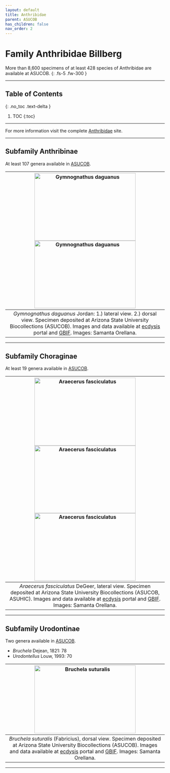 ```yaml
---
layout: default
title: Anthribidae
parent: ASUCOB
has_children: false
nav_order: 2
---
```



# Family Anthribidae Billberg

More than 8,600 specimens of at least 428 species of Anthribidae are available at ASUCOB. 
{: .fs-5 .fw-300 }

---

## Table of Contents
{: .no_toc .text-delta }

1. TOC
{:toc}

---

For more information visit the complete [Anthribidae](anthribidae.github.io) site.

---

## Subfamily Anthribinae

At least 107 genera available in [ASUCOB](https://serv.biokic.asu.edu/ecdysis/collections/list.php?db=2&taxa=Anthribinae&usethes=1&taxontype=2). 

| [<img src="https://serv.biokic.asu.edu/imglib/ecdysis/ASU_ASUCOB/ASUCOB0014/ASUCOB0014259_lateral_edited_1624045501.jpg" alt="Gymnognathus daguanus" width="320" height="213.4">](https://serv.biokic.asu.edu/ecdysis/collections/individual/index.php?occid=611297) [<img src="https://serv.biokic.asu.edu/imglib/ecdysis/ASU_ASUCOB/ASUCOB0014/ASUCOB0014259_dorsal_edited_1624047803.jpg" alt="Gymnognathus daguanus" width="320" height="213.4">](https://serv.biokic.asu.edu/ecdysis/collections/individual/index.php?occid=611297) | 
|:--:| 
|_Gymnognathus daguanus_ Jordan: 1.) lateral view. 2.) dorsal view. Specimen deposited at Arizona State University Biocollections (ASUCOB). Images and data available at [ecdysis](https://serv.biokic.asu.edu/ecdysis/index.php) portal and [GBIF](gbif.org). Images: Samanta Orellana.|

---

## Subfamily Choraginae

At least 19 genera available in [ASUCOB](https://serv.biokic.asu.edu/ecdysis/collections/list.php?db=2&taxa=Choraginae&usethes=1&taxontype=2).

| [<img src="https://serv.biokic.asu.edu/imglib/ecdysis/ASU_ASUCOB/ASUCOB0015/ASUCOB0015451_lateral_edited_1661108582.jpg" alt="Araecerus fasciculatus" width="320" height="213.4">](https://serv.biokic.asu.edu/ecdysis/collections/individual/index.php?occid=1154243) [<img src="https://serv.biokic.asu.edu/imglib/ecdysis/ASU_ASUCOB/ASUCOB0015/ASUCOB0015451_dorsal_1661130059.jpg" alt="Araecerus fasciculatus" width="320" height="213.4">](https://serv.biokic.asu.edu/ecdysis/collections/individual/index.php?occid=1154243) [<img src="https://serv.biokic.asu.edu/imglib/ecdysis/ASU_ASUCOB/ASUCOB0015/ASUCOB0015451_frontal_edited_1661130102.jpg" alt="Araecerus fasciculatus" width="320" height="213.4">](https://serv.biokic.asu.edu/ecdysis/collections/individual/index.php?occid=1154243)| 
|:--:| 
|_Araecerus fasciculatus_ DeGeer, lateral view. Specimen deposited at Arizona State University Biocollections (ASUCOB, ASUHIC). Images and data available at [ecdysis](https://serv.biokic.asu.edu/ecdysis/index.php) portal and [GBIF](gbif.org). Images: Samanta Orellana.|

---

## Subfamily Urodontinae

Two genera available in [ASUCOB](https://serv.biokic.asu.edu/ecdysis/collections/list.php?db=2&taxa=Urodontinae&usethes=1&taxontype=2).

- _Bruchela_ Dejean, 1821: 78
- _Urodontellus_ Louw, 1993: 70


| [<img src="https://serv.biokic.asu.edu/imglib/ecdysis/ASU_ASUCOB/ASUCOB0015/ASUCOB0015361_dorsal_edited_1623815867.jpg" alt="Bruchela suturalis" width="320" height="213.4">](https://serv.biokic.asu.edu/ecdysis/collections/individual/index.php?occid=650188)| 
|:--:| 
|_Bruchela suturalis_ (Fabricius), dorsal view. Specimen deposited at Arizona State University Biocollections (ASUCOB). Images and data available at [ecdysis](https://serv.biokic.asu.edu/ecdysis/index.php) portal and [GBIF](gbif.org). Images: Samanta Orellana.|

---
